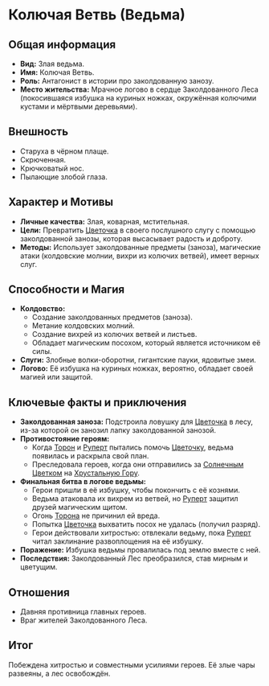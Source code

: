 # Колючая Ветвь (Ведьма)

## Общая информация
- **Вид:** Злая ведьма.
- **Имя:** Колючая Ветвь.
- **Роль:** Антагонист в истории про заколдованную занозу.
- **Место жительства:** Мрачное логово в сердце Заколдованного Леса (покосившаяся избушка на куриных ножках, окружённая колючими кустами и мёртвыми деревьями).

## Внешность
- Старуха в чёрном плаще.
- Скрюченная.
- Крючковатый нос.
- Пылающие злобой глаза.

## Характер и Мотивы
- **Личные качества:** Злая, коварная, мстительная.
- **Цели:** Превратить [Цветочка](characters/main_heroes/cvetochek.md) в своего послушного слугу с помощью заколдованной занозы, которая высасывает радость и доброту.
- **Методы:** Использует заколдованные предметы (заноза), магические атаки (колдовские молнии, вихри из колючих ветвей), имеет верных слуг.

## Способности и Магия
- **Колдовство:**
    - Создание заколдованных предметов (заноза).
    - Метание колдовских молний.
    - Создание вихрей из колючих ветвей и листьев.
    - Обладает магическим посохом, который является источником её силы.
- **Слуги:** Злобные волки-оборотни, гигантские пауки, ядовитые змеи.
- **Логово:** Её избушка на куриных ножках, вероятно, обладает своей магией или защитой.

## Ключевые факты и приключения
- **Заколдованная заноза:** Подстроила ловушку для [Цветочка](characters/main_heroes/cvetochek.md) в лесу, из-за которой он занозил лапку заколдованной занозой.
- **Противостояние героям:**
    - Когда [Торон](characters/main_heroes/toron.md) и [Руперт](characters/main_heroes/rupert.md) пытались помочь [Цветочку](characters/main_heroes/cvetochek.md), ведьма появилась и раскрыла свой план.
    - Преследовала героев, когда они отправились за [Солнечным Цветком](artifacts_and_magic/notable_artifacts.md#солнечный-цветок) на [Хрустальную Гору](places/hrustalnaya_gora.md).
- **Финальная битва в логове ведьмы:**
    - Герои пришли в её избушку, чтобы покончить с её кознями.
    - Ведьма атаковала их вихрем из ветвей, но [Руперт](characters/main_heroes/rupert.md) защитил друзей магическим щитом.
    - Огонь [Торона](characters/main_heroes/toron.md) не причинил ей вреда.
    - Попытка [Цветочка](characters/main_heroes/cvetochek.md) выхватить посох не удалась (получил разряд).
    - Герои действовали хитростью: отвлекали ведьму, пока [Руперт](characters/main_heroes/rupert.md) читал заклинание развоплощения на её избушку.
- **Поражение:** Избушка ведьмы провалилась под землю вместе с ней.
- **Последствия:** Заколдованный Лес преобразился, став мирным и цветущим.

## Отношения
- Давняя противница главных героев.
- Враг жителей Заколдованного Леса.

## Итог
Побеждена хитростью и совместными усилиями героев. Её злые чары развеяны, а лес освобождён.